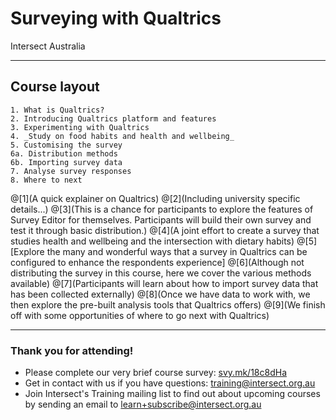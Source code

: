 # Surveying with Qualtrics

Intersect Australia

---
## Course layout

```
1. What is Qualtrics?
2. Introducing Qualtrics platform and features
3. Experimenting with Qualtrics
4. _Study on food habits and health and wellbeing_
5. Customising the survey
6a. Distribution methods
6b. Importing survey data
7. Analyse survey responses
8. Where to next
```

@[1](A quick explainer on  Qualtrics)
@[2](Including university specific details...)
@[3](This is a chance for participants to explore the features of Survey Editor for themselves. Participants will build their own survey and test it through basic distribution.)
@[4](A joint effort to create a survey that studies health and wellbeing and the intersection with dietary habits)
@[5][Explore the many and wonderful ways that a survey in Qualtrics can be configured to enhance the respondents experience]
@[6](Although not distributing the survey in this course, here we cover the various methods available)
@[7](Participants will learn about how to import survey data that has been collected externally)
@[8](Once we have data to work with, we then explore the pre-built analysis tools that Qualtrics offers)
@[9](We finish off with some opportunities of where to go next with Qualtrics)

---
### Thank you for attending!

- Please complete our very brief course survey: [svy.mk/18c8dHa](http://svy.mk/18c8dHa)
- Get in contact with us if you have questions: [training@intersect.org.au](mailto:training@intersect.org.au)
- Join Intersect's Training mailing list to find out about upcoming courses by sending an email to [learn+subscribe@intersect.org.au](mailto:learn+subscribe@intersect.org.au)
